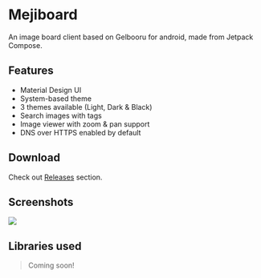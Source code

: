 # Mejiboard
An image board client based on Gelbooru for android, made from Jetpack Compose.

## Features
- Material Design UI
- System-based theme
- 3 themes available (Light, Dark & Black)
- Search images with tags
- Image viewer with zoom & pan support
- DNS over HTTPS enabled by default

## Download
Check out [Releases](https://github.com/uragiristereo/Mejiboard/releases) section.

## Screenshots
<img src="https://github.com/uragiristereo/Mejiboard/raw/main/screenshots/Screenshots%20combined.jpg">

## Libraries used
> Coming soon!
